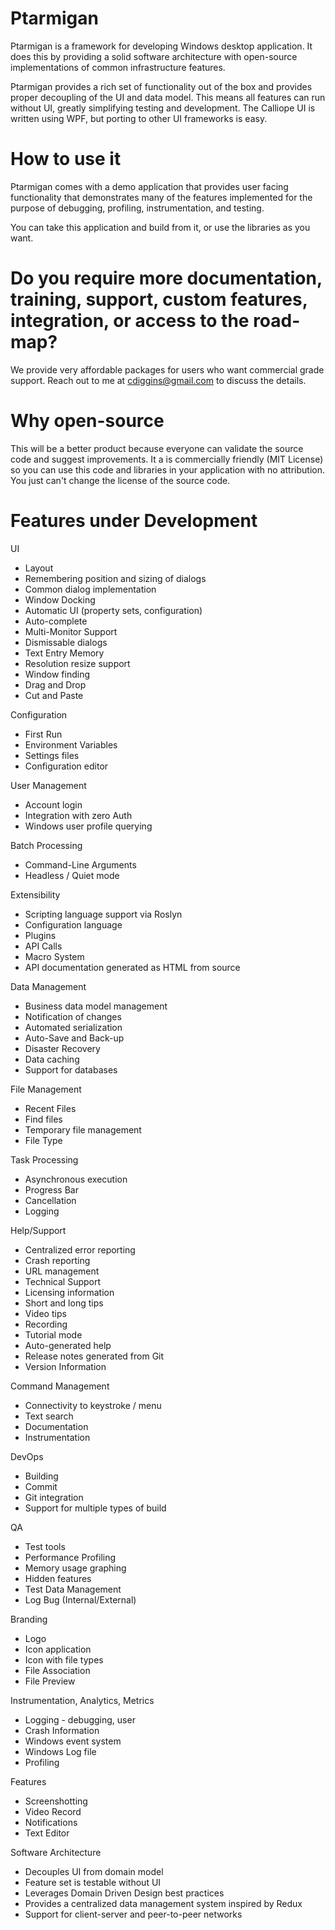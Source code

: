 # Ptarmigan

Ptarmigan is a framework for developing Windows desktop application. It does this by providing a solid software architecture with open-source implementations of common infrastructure features.

Ptarmigan provides a rich set of functionality out of the box and provides proper decoupling of the UI and data model. This means all features can run without UI, greatly simplifying testing and development. The Calliope UI is written using WPF, but porting to other UI frameworks is easy. 

# How to use it

Ptarmigan comes with a demo application that provides user facing functionality that demonstrates many of the features implemented for the purpose of debugging, profiling, instrumentation, and testing. 

You can take this application and build from it, or use the libraries as you want. 

# Do you require more documentation, training, support, custom features, integration, or access to the road-map? 

We provide very affordable packages for users who want commercial grade support. 
Reach out to me at cdiggins@gmail.com to discuss the details. 

# Why open-source

This will be a better product because everyone can validate the source code and suggest improvements. It a is commercially friendly (MIT License) so you can use this code and libraries in your application with no attribution. You just can't change the license of the source code. 

# Features under Development

UI
* Layout
* Remembering position and sizing of dialogs
* Common dialog implementation 
* Window Docking 
* Automatic UI (property sets, configuration)
* Auto-complete
* Multi-Monitor Support  
* Dismissable dialogs
* Text Entry Memory
* Resolution resize support
* Window finding 
* Drag and Drop
* Cut and Paste

Configuration
* First Run
* Environment Variables
* Settings files
* Configuration editor 

User Management
* Account login 
* Integration with zero Auth
* Windows user profile querying 

Batch Processing
* Command-Line Arguments
* Headless / Quiet mode 

Extensibility
* Scripting language support via Roslyn 
* Configuration language
* Plugins
* API Calls 
* Macro System
* API documentation generated as HTML from source

Data Management
* Business data model management
* Notification of changes 
* Automated serialization 
* Auto-Save and Back-up
* Disaster Recovery 
* Data caching
* Support for databases 

File Management
* Recent Files
* Find files 
* Temporary file management 
* File Type 

Task Processing 
* Asynchronous execution 
* Progress Bar
* Cancellation
* Logging 
  
Help/Support
* Centralized error reporting
* Crash reporting 
* URL management
* Technical Support
* Licensing information
* Short and long tips
* Video tips 
* Recording 
* Tutorial mode
* Auto-generated help 
* Release notes generated from Git
* Version Information

Command Management
* Connectivity to keystroke / menu
* Text search
* Documentation 
* Instrumentation 

DevOps
* Building
* Commit				
* Git integration
* Support for multiple types of build 
  
QA
* Test tools 
* Performance Profiling
* Memory usage graphing
* Hidden features
* Test Data Management
* Log Bug (Internal/External)

Branding
* Logo
* Icon application
* Icon with file types
* File Association
* File Preview

Instrumentation, Analytics, Metrics
* Logging - debugging, user 
* Crash Information
* Windows event system 
* Windows Log file
* Profiling
  
Features
* Screenshotting
* Video Record
* Notifications
* Text Editor

Software Architecture 
* Decouples UI from domain model
* Feature set is testable without UI
* Leverages Domain Driven Design best practices
* Provides a centralized data management system inspired by Redux
* Support for client-server and peer-to-peer networks 
